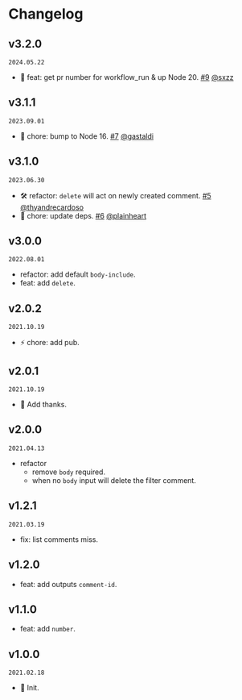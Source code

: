 <!--
🐞 Bug fix
🚀 New feature
💄 Perf
📝 Docs
⚡️ Code style
🤖 chore
🛠 refactor
-->

# Changelog

## v3.2.0

`2024.05.22`

- 🚀 feat: get pr number for workflow_run & up Node 20. [#9](https://github.com/actions-cool/maintain-one-comment/pull/9) [@sxzz](https://github.com/sxzz)

## v3.1.1

`2023.09.01`

- 🤖 chore: bump to Node 16. [#7](https://github.com/actions-cool/maintain-one-comment/pull/7) [@gastaldi](https://github.com/gastaldi)

## v3.1.0

`2023.06.30`

- 🛠 refactor: `delete` will act on newly created comment. [#5](https://github.com/actions-cool/maintain-one-comment/pull/5) [@thyandrecardoso](https://github.com/thyandrecardoso)
- 🤖 chore: update deps. [#6](https://github.com/actions-cool/maintain-one-comment/pull/6) [@plainheart](https://github.com/plainheart)


## v3.0.0

`2022.08.01`

- refactor: add default `body-include`.
- feat: add `delete`.

## v2.0.2

`2021.10.19`

- ⚡️ chore: add pub.

## v2.0.1

`2021.10.19`

- 💄 Add thanks.

## v2.0.0

`2021.04.13`

- refactor
  - remove `body` required.
  - when no `body` input will delete the filter comment.

## v1.2.1

`2021.03.19`

- fix: list comments miss.

## v1.2.0

- feat: add outputs `comment-id`.

## v1.1.0

- feat: add `number`.

## v1.0.0

`2021.02.18`

- 🎉 Init.
